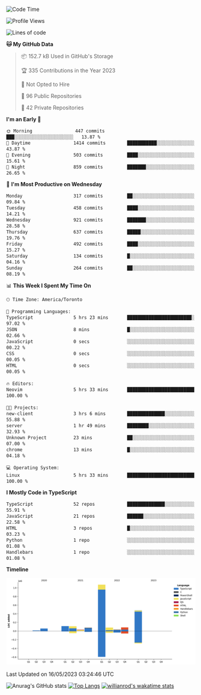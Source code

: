 <!--START_SECTION:waka-->
![Code Time](http://img.shields.io/badge/Code%20Time-342%20hrs%2044%20mins-blue)

![Profile Views](http://img.shields.io/badge/Profile%20Views-0-blue)

![Lines of code](https://img.shields.io/badge/From%20Hello%20World%20I%27ve%20Written-2.1%20million%20lines%20of%20code-blue)

**🐱 My GitHub Data** 

> 📦 152.7 kB Used in GitHub's Storage 
 > 
> 🏆 335 Contributions in the Year 2023
 > 
> 🚫 Not Opted to Hire
 > 
> 📜 96 Public Repositories 
 > 
> 🔑 42 Private Repositories 
 > 
**I'm an Early 🐤** 

```text
🌞 Morning                447 commits         ███░░░░░░░░░░░░░░░░░░░░░░   13.87 % 
🌆 Daytime                1414 commits        ███████████░░░░░░░░░░░░░░   43.87 % 
🌃 Evening                503 commits         ████░░░░░░░░░░░░░░░░░░░░░   15.61 % 
🌙 Night                  859 commits         ███████░░░░░░░░░░░░░░░░░░   26.65 % 
```
📅 **I'm Most Productive on Wednesday** 

```text
Monday                   317 commits         ██░░░░░░░░░░░░░░░░░░░░░░░   09.84 % 
Tuesday                  458 commits         ████░░░░░░░░░░░░░░░░░░░░░   14.21 % 
Wednesday                921 commits         ███████░░░░░░░░░░░░░░░░░░   28.58 % 
Thursday                 637 commits         █████░░░░░░░░░░░░░░░░░░░░   19.76 % 
Friday                   492 commits         ████░░░░░░░░░░░░░░░░░░░░░   15.27 % 
Saturday                 134 commits         █░░░░░░░░░░░░░░░░░░░░░░░░   04.16 % 
Sunday                   264 commits         ██░░░░░░░░░░░░░░░░░░░░░░░   08.19 % 
```


📊 **This Week I Spent My Time On** 

```text
🕑︎ Time Zone: America/Toronto

💬 Programming Languages: 
TypeScript               5 hrs 23 mins       ████████████████████████░   97.02 % 
JSON                     8 mins              █░░░░░░░░░░░░░░░░░░░░░░░░   02.66 % 
JavaScript               0 secs              ░░░░░░░░░░░░░░░░░░░░░░░░░   00.22 % 
CSS                      0 secs              ░░░░░░░░░░░░░░░░░░░░░░░░░   00.05 % 
HTML                     0 secs              ░░░░░░░░░░░░░░░░░░░░░░░░░   00.05 % 

🔥 Editors: 
Neovim                   5 hrs 33 mins       █████████████████████████   100.00 % 

🐱‍💻 Projects: 
new-client               3 hrs 6 mins        ██████████████░░░░░░░░░░░   55.88 % 
server                   1 hr 49 mins        ████████░░░░░░░░░░░░░░░░░   32.93 % 
Unknown Project          23 mins             ██░░░░░░░░░░░░░░░░░░░░░░░   07.00 % 
chrome                   13 mins             █░░░░░░░░░░░░░░░░░░░░░░░░   04.18 % 

💻 Operating System: 
Linux                    5 hrs 33 mins       █████████████████████████   100.00 % 
```

**I Mostly Code in TypeScript** 

```text
TypeScript               52 repos            ██████████████░░░░░░░░░░░   55.91 % 
JavaScript               21 repos            ██████░░░░░░░░░░░░░░░░░░░   22.58 % 
HTML                     3 repos             █░░░░░░░░░░░░░░░░░░░░░░░░   03.23 % 
Python                   1 repo              ░░░░░░░░░░░░░░░░░░░░░░░░░   01.08 % 
Handlebars               1 repo              ░░░░░░░░░░░░░░░░░░░░░░░░░   01.08 % 
```



**Timeline**

![Lines of Code chart](https://raw.githubusercontent.com/wise-introvert/wise-introvert/master/assets/bar_graph.png)


 Last Updated on 16/05/2023 03:24:46 UTC
<!--END_SECTION:waka-->

![Anurag's GitHub stats](https://github-readme-stats.vercel.app/api?username=wise-introvert&count_private=true&show_icons=true)
[![Top Langs](https://github-readme-stats.vercel.app/api/top-langs/?username=wise-introvert&langs_count=10)](https://github.com/anuraghazra/github-readme-stats)
[![willianrod's wakatime stats](https://github-readme-stats.vercel.app/api/wakatime?username=wiseintrovert)](https://github.com/anuraghazra/github-readme-stats)

